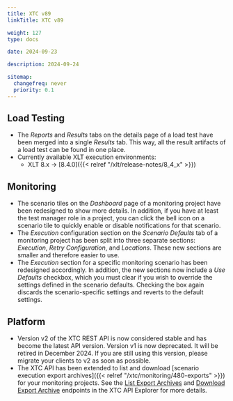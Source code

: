 ```yaml
---
title: XTC v89
linkTitle: XTC v89

weight: 127
type: docs

date: 2024-09-23

description: 2024-09-24

sitemap:
  changefreq: never
  priority: 0.1
---
```


## Load Testing

* The *Reports* and *Results* tabs on the details page of a load test have been merged into a single *Results* tab. This way, all the result artifacts of a load test can be found in one place.
* Currently available XLT execution environments:
    * XLT 8.x → [8.4.0]({{< relref "/xlt/release-notes/8_4_x" >}})


## Monitoring

* The scenario tiles on the *Dashboard* page of a monitoring project have been redesigned to show more details. In addition, if you have at least the test manager role in a project, you can click the bell icon on a scenario tile to quickly enable or disable notifications for that scenario.
* The *Execution* configuration section on the *Scenario Defaults* tab of a monitoring project has been split into three separate sections: *Execution*, *Retry Configuration*, and *Locations*. These new sections are smaller and therefore easier to use.
* The *Execution* section for a specific monitoring scenario has been redesigned accordingly. In addition, the new sections now include a *Use Defaults* checkbox, which you must clear if you wish to override the settings defined in the scenario defaults. Checking the box again discards the scenario-specific settings and reverts to the default settings.


## Platform

* Version v2 of the XTC REST API is now considered stable and has become the latest API version. Version v1 is now deprecated. It will be retired in December 2024. If you are still using this version, please migrate your clients to v2 as soon as possible.
* The XTC API has been extended to list and download [scenario execution export archives]({{< relref "/xtc/monitoring/480-exports" >}}) for your monitoring projects. See the [List Export Archives](https://xtc.xceptance.com/exploreApi#get-/public/api/v2/orgs/-org-/projects/-project-/exports) and [Download Export Archive](https://xtc.xceptance.com/exploreApi#get-/public/api/v2/orgs/-org-/projects/-project-/exports/-year-month-/archive) endpoints in the XTC API Explorer for more details.

